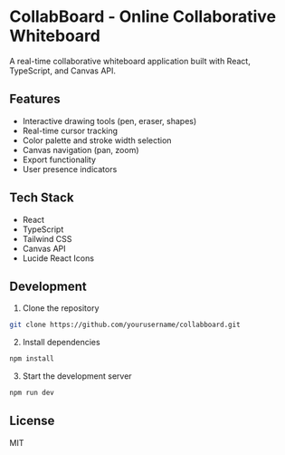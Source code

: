# CollabBoard - Online Collaborative Whiteboard

A real-time collaborative whiteboard application built with React, TypeScript, and Canvas API.

## Features

- Interactive drawing tools (pen, eraser, shapes)
- Real-time cursor tracking
- Color palette and stroke width selection
- Canvas navigation (pan, zoom)
- Export functionality
- User presence indicators

## Tech Stack

- React
- TypeScript
- Tailwind CSS
- Canvas API
- Lucide React Icons

## Development

1. Clone the repository
```bash
git clone https://github.com/yourusername/collabboard.git
```

2. Install dependencies
```bash
npm install
```

3. Start the development server
```bash
npm run dev
```

## License

MIT